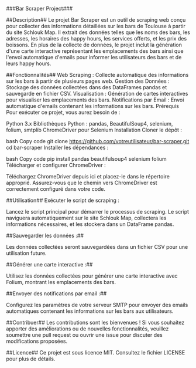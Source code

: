 ###Bar Scraper Project###

##Description##
Le projet Bar Scraper est un outil de scraping web conçu pour collecter des informations détaillées sur les bars de Toulouse à partir du site Schlouk Map. Il extrait des données telles que les noms des bars, les adresses, les horaires des happy hours, les services offerts, et les prix des boissons. En plus de la collecte de données, le projet inclut la génération d'une carte interactive représentant les emplacements des bars ainsi que l'envoi automatique d'emails pour informer les utilisateurs des bars et de leurs happy hours.

##Fonctionnalités##
Web Scraping : Collecte automatique des informations sur les bars à partir de plusieurs pages web.
Gestion des Données : Stockage des données collectées dans des DataFrames pandas et sauvegarde en fichier CSV.
Visualisation : Génération de cartes interactives pour visualiser les emplacements des bars.
Notifications par Email : Envoi automatique d'emails contenant les informations sur les bars.
Prérequis
Pour exécuter ce projet, vous aurez besoin de :

Python 3.x
Bibliothèques Python : pandas, BeautifulSoup4, selenium, folium, smtplib
ChromeDriver pour Selenium
Installation
Cloner le dépôt :

bash
Copy code
git clone https://github.com/votreutilisateur/bar-scraper.git
cd bar-scraper
Installer les dépendances :

bash
Copy code
pip install pandas beautifulsoup4 selenium folium
Télécharger et configurer ChromeDriver :

Téléchargez ChromeDriver depuis ici et placez-le dans le répertoire approprié. Assurez-vous que le chemin vers ChromeDriver est correctement configuré dans votre code.

##Utilisation##
Exécuter le script de scraping :

Lancez le script principal pour démarrer le processus de scraping. Le script naviguera automatiquement sur le site Schlouk Map, collectera les informations nécessaires, et les stockera dans un DataFrame pandas.

##Sauvegarder les données :##

Les données collectées seront sauvegardées dans un fichier CSV pour une utilisation future.

##Générer une carte interactive :##

Utilisez les données collectées pour générer une carte interactive avec Folium, montrant les emplacements des bars.

##Envoyer des notifications par email :##

Configurez les paramètres de votre serveur SMTP pour envoyer des emails automatiques contenant les informations sur les bars aux utilisateurs.

##Contribuer##
Les contributions sont les bienvenues ! Si vous souhaitez apporter des améliorations ou de nouvelles fonctionnalités, veuillez soumettre une pull request ou ouvrir une issue pour discuter des modifications proposées.

##Licence##
Ce projet est sous licence MIT. Consultez le fichier LICENSE pour plus de détails.
